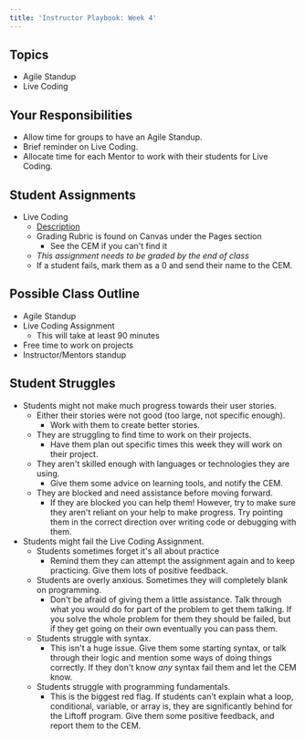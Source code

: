 ```yaml
---
title: 'Instructor Playbook: Week 4'
---
```


## Topics
* Agile Standup
* Live Coding

## Your Responsibilities
* Allow time for groups to have an Agile Standup.
* Brief reminder on Live Coding.
* Allocate time for each Mentor to work with their students for Live Coding.

## Student Assignments
* Live Coding
    * [Description](../../../assignments/live-coding/)
    * Grading Rubric is found on Canvas under the Pages section
        * See the CEM if you can't find it
    * *This assignment needs to be graded by the end of class*
    * If a student fails, mark them as a 0 and send their name to the CEM.

## Possible Class Outline
* Agile Standup
* Live Coding Assignment
    * This will take at least 90 minutes
* Free time to work on projects
* Instructor/Mentors standup

## Student Struggles
* Students might not make much progress towards their user stories.
    * Either their stories were not good (too large, not specific enough).
        * Work with them to create better stories.
    * They are struggling to find time to work on their projects.
        * Have them plan out specific times this week they will work on their project.
    * They aren't skilled enough with languages or technologies they are using.
        * Give them some advice on learning tools, and notify the CEM.
    * They are blocked and need assistance before moving forward.
        * If they are blocked you can help them! However, try to make sure they aren't reliant on your help to make progress. Try pointing them in the correct direction over writing code or debugging with them.
* Students might fail the Live Coding Assignment.
    * Students sometimes forget it's all about practice
        * Remind them they can attempt the assignment again and to keep practicing. Give them lots of positive feedback.
    * Students are overly anxious. Sometimes they will completely blank on programming.
        * Don't be afraid of giving them a little assistance. Talk through what you would do for part of the problem to get them talking. If you solve the whole problem for them they should be failed, but if they get going on their own eventually you can pass them.
    * Students struggle with syntax.
        * This isn't a huge issue. Give them some starting syntax, or talk through their logic and mention some ways of doing things correctly. If they don't know *any* syntax fail them and let the CEM know.
    * Students struggle with programming fundamentals.
        * This is the biggest red flag. If students can't explain what a loop, conditional, variable, or array is, they are significantly behind for the Liftoff program. Give them some positive feedback, and report them to the CEM.
